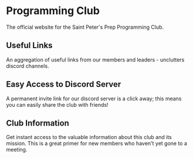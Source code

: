 # Programming Club

The official website for the Saint Peter's Prep Programming Club. 

## Useful Links

An aggregation of useful links from our members and leaders - unclutters discord channels.

## Easy Access to Discord Server

A permanent invite link for our discord server is a click away; this means you can easily share the club with friends!

## Club Information

Get instant access to the valuable information about this club and its mission. This is a great primer for new members who haven't yet gone to a meeting.
